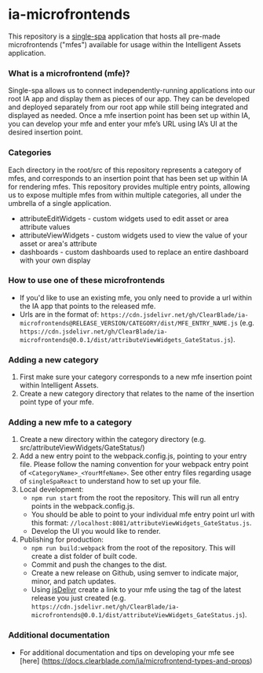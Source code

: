 # ia-microfrontends

This repository is a [single-spa](https://single-spa.js.org/) application that hosts all pre-made microfrontends ("mfes") available for usage within the Intelligent Assets application.

### What is a microfrontend (mfe)?

Single-spa allows us to connect independently-running applications into our root IA app and display them as pieces of our app. They can be developed and deployed separately from our root app while still being integrated and displayed as needed. Once a mfe insertion point has been set up within IA, you can develop your mfe and enter your mfe’s URL using IA’s UI at the desired insertion point.

### Categories

Each directory in the root/src of this repository represents a category of mfes, and corresponds to an insertion point that has been set up within IA for rendering mfes. This repository provides multiple entry points, allowing us to expose multiple mfes from within multiple categories, all under the umbrella of a single application.

- attributeEditWidgets - custom widgets used to edit asset or area attribute values
- attributeViewWidgets - custom widgets used to view the value of your asset or area's attribute
- dashboards - custom dashboards used to replace an entire dashboard with your own display

### How to use one of these microfrontends

- If you'd like to use an existing mfe, you only need to provide a url within the IA app that points to the released mfe.
- Urls are in the format of: `https://cdn.jsdelivr.net/gh/ClearBlade/ia-microfrontends@RELEASE_VERSION/CATEGORY/dist/MFE_ENTRY_NAME.js` (e.g. `https://cdn.jsdelivr.net/gh/ClearBlade/ia-microfrontends@0.0.1/dist/attributeViewWidgets_GateStatus.js`).

### Adding a new category

1. First make sure your category corresponds to a new mfe insertion point within Intelligent Assets.
2. Create a new category directory that relates to the name of the insertion point type of your mfe.

### Adding a new mfe to a category

1. Create a new directory within the category directory (e.g. src/attributeViewWidgets/GateStatus/)
2. Add a new entry point to the webpack.config.js, pointing to your entry file. Please follow the naming convention for your webpack entry point of `<CategoryName>_<YourMfeName>`. See other entry files regarding usage of `singleSpaReact` to understand how to set up your file.
3. Local development:
   - `npm run start` from the root the repository. This will run all entry points in the webpack.config.js.
   - You should be able to point to your individual mfe entry point url with this format: `//localhost:8081/attributeViewWidgets_GateStatus.js`.
   - Develop the UI you would like to render.
4. Publishing for production:
   - `npm run build:webpack` from the root of the repository. This will create a dist folder of built code.
   - Commit and push the changes to the dist.
   - Create a new release on Github, using semver to indicate major, minor, and patch updates.
   - Using [jsDelivr](https://www.jsdelivr.com/?docs=gh) create a link to your mfe using the tag of the latest release you just created (e.g. `https://cdn.jsdelivr.net/gh/ClearBlade/ia-microfrontends@0.0.1/dist/attributeViewWidgets_GateStatus.js`).

### Additional documentation

- For additional documentation and tips on developing your mfe see [here] (https://docs.clearblade.com/ia/microfrontend-types-and-props)
